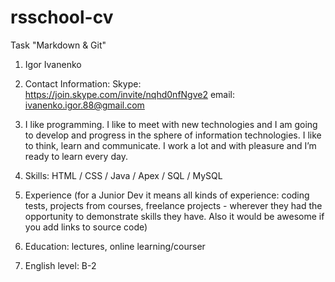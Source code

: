 # rsschool-cv
Task "Markdown &amp; Git"




1. Igor Ivanenko
2. Contact Information: 
Skype: https://join.skype.com/invite/nqhd0nfNgve2 
email: ivanenko.igor.88@gmail.com
3. I like programming. I like to meet with new technologies and I am going to develop and progress in the sphere of information technologies.
I like to think, learn and communicate.
I work a lot and with pleasure and I’m ready to learn every day.


4. Skills: HTML / CSS / Java / Apex / SQL / MySQL

5. Experience (for a Junior Dev it means all kinds of experience: coding tests, projects from courses,
freelance projects - wherever they had the opportunity to demonstrate skills they have.
Also it would be awesome if you add links to source code)
6. Education: lectures, online learning/courser
7. English level: B-2